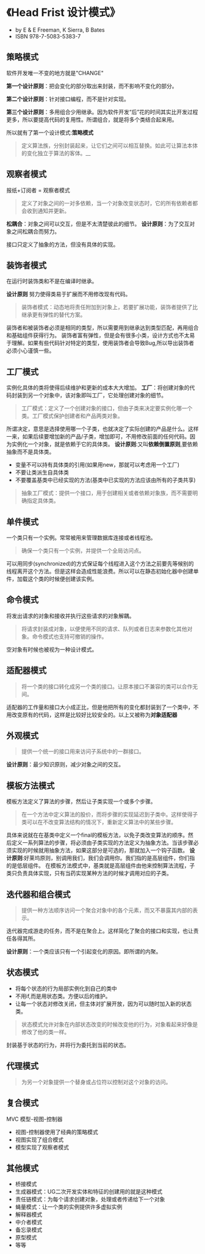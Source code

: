 # 《Head Frist 设计模式》
* by E & E Freeman, K Sierra, B Bates
* ISBN 978-7-5083-5383-7

## 策略模式

软件开发唯一不变的地方就是"CHANGE"

**第一个设计原则**：把会变化的部分取出来封装，而不影响不变化的部分。

**第二个设计原则**：针对接口编程，而不是针对实现。

**第三个设计原则**：多用组合少用继承。因为软件开发“后”花的时间其实比开发过程更多，所以要提高代码的复用性。所谓组合，就是将多个类结合起来用。

所以就有了第一个设计模式:**策略模式**
>定义算法族，分别封装起来，让它们之间可以相互替换。如此可让算法本体的变化独立于算法的客体。__

## 观察者模式

报纸+订阅者 = 观察者模式
>定义了对象之间的一对多依赖，当一个对象改变状态时，它的所有依赖者都会收到通知并更新。

**松耦合**：对象之间可以交互，但是不太清楚彼此的细节。
**设计原则**：为了交互对象之间松耦合而努力。

接口只定义了抽象的方法，但没有具体的实现。

## 装饰者模式
在运行时装饰类和不是在编译时继承。

**设计原则** 努力使得类易于扩展而不用修改现有代码。
>装饰者模式：动态地将责任附加到对象上，若要扩展功能，装饰者提供了比继承更有弹性的替代方案。

装饰者和被装饰者必须是相同的类型，所以需要用到继承达到类型匹配，再用组合和基础组件获得行为。
装饰者富有弹性，但是会有很多小类，设计方式也不太易于理解。如果有些代码针对特定的类型，使用装饰者会导致Bug,所以导出装饰者必须小心谨慎一些。

## 工厂模式

实例化具体的类将使得后续维护和更新的成本大大增加。
**工厂**：将创建对象的代码封装到另一个对象中，该对象即叫工厂，它处理创建对象的细节。
>工厂模式：定义了一个创建对象的接口，但由子类来决定要实例化哪一个类。工厂模式保护创建者和产品两类对象。

所谓决定，意思是选择使用哪一个子类，也就决定了实际创建的产品是什么。这样一来，如果后续要增加新的产品/子类，增加即可，不用修改前面的任何代码。因为实例化一个对象，就是依赖于它的具体类。
**设计原则**:又叫**依赖倒置原则**,要依赖抽象而不是具体类。
* 变量不可以持有具体类的引用(如果用new，那就可以考虑用一个工厂)
* 不要让类派生自具体类
* 不要覆盖基类中已经实现的方法(基类中已实现的方法应该由所有的子类共享)

>抽象工厂模式：提供一个接口，用于创建相关或者依赖对象族，而不需要明确指定具体类。

## 单件模式
一个类只有一个实例。常常被用来管理数据库连接或者线程池。
>确保一个类只有一个实例，并提供一个全局访问点。

可以用同步(synchronized)的方式保证每个线程进入这个方法之前要先等候别的线程离开这个方法。但是这样会造成性能浪费。所以可以在静态初始化器中创建单件，加载这个类的时候便创建该实例。

## 命令模式

将发出请求的对象和接收并执行这些请求的对象解耦。
>将请求封装成对象，以便使用不同的请求、队列或者日志来参数化其他对象。命令模式也支持可撤销的操作。

空对象有时候也被视为一种设计模式。
## 适配器模式
>将一个类的接口转化成另一个类的接口。让原本接口不兼容的类可以合作无间。

适配器的工作量和接口大小成正比，但是他把所有的变化都封装到了一个类中，不用改变原有的代码，这样是比较好比较安全的。以上又被称为**对象适配器**

## 外观模式
>提供一个统一的接口用来访问子系统中的一群接口。

**设计原则**：最少知识原则，减少对象之间的交互。

## 模板方法模式
模板方法定义了算法的步骤，然后让子类实现一个或多个步骤。
>在一个方法中定义算法的股价，而将步骤的实现延迟到子类中。这样使得子类可以在不改变算法结构的情况下，重新定义算法中的某些步骤。

具体来说就在在基类中定义一个final的模板方法，以免子类改变算法的顺序。然后定义一系列算法的步骤，将必须由子类实现的方法定义为抽象方法。当该步骤必须实现的时候就用抽象方法，如果这部分是可选的，那就加入一个钩子函数。
**设计原则**:好莱坞原则，别调用我们，我们会调用你。我们指的是高层组件，你们指的是低层组件。
在模板方法模式中，基类就是高层组件由他来控制算法流程，子类只负责具体实现，只有当药实现某种方法的时候才调用对应的子类。

## 迭代器和组合模式
>提供一种方法顺序访问一个聚合对象中的各个元素，而又不暴露其内部的表示。

迭代器完成游走的任务，而不是在聚合上。这样简化了聚合的接口和实现，也让责任各得其所。

**设计原则**：一个类应该只有一个引起变化的原因。即所谓的内聚。

## 状态模式

* 将每个状态的行为局部实例化到自己的类中
* 不用if,而是用状态类。方便以后的维护。
* 让每一个状态对修改关闭，但主体对扩展开放，因为可以随时加入新的状态类。
> 状态模式允许对象在内部状态改变的时候改变他的行为，对象看起来好像是修改了他的类一样。

封装基于状态的行为，并将行为委托到当前的状态。

## 代理模式

>为另一个对象提供一个替身或占位符以控制对这个对象的访问。

## 复合模式
MVC 模型-视图-控制器
* 视图-控制器使用了经典的策略模式
* 视图实现了组合模式
* 模型实现了观察者模式

## 其他模式
* 桥接模式 
* 生成器模式：UG二次开发实体和特征的创建用的就是这种模式
* 责任链模式：为每个请求创建对象，处理或者传递给下一个对象
* 蝇量模式：让一个类的实例提供许多虚拟实例
* 解释器模式
* 中介者模式
* 备忘录模式
* 原型模式
* 等等
